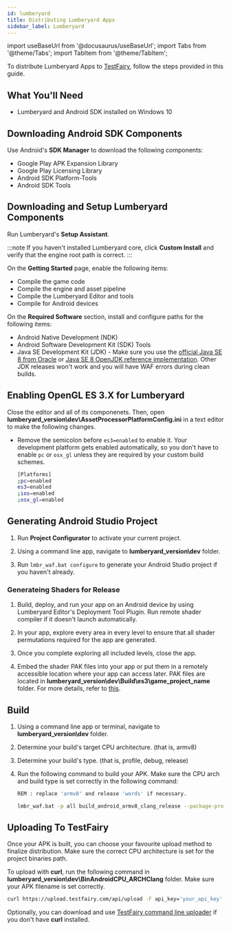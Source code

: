 ```yaml
---
id: lumberyard
title: Distributing Lumberyard Apps
sidebar_label: Lumberyard
---
```


import useBaseUrl from '@docusaurus/useBaseUrl';
import Tabs from '@theme/Tabs';
import TabItem from '@theme/TabItem';

To distribute Lumberyard Apps to [TestFairy](https://www.testfairy.com/), follow the steps provided in this guide.

## What You'll Need

- Lumberyard and Android SDK installed on Windows 10

## Downloading Android SDK Components

Use Android's **SDK Manager** to download the following components:

- Google Play APK Expansion Library
- Google Play Licensing Library
- Android SDK Platform-Tools
- Android SDK Tools

## Downloading and Setup Lumberyard Components

Run Lumberyard's **Setup Assistant**.

:::note
If you haven't installed Lumberyard core, click **Custom Install** and verify that the engine root path is correct.
:::

On the **Getting Started** page, enable the following items:

- Compile the game code
- Compile the engine and asset pipeline
- Compile the Lumberyard Editor and tools
- Compile for Android devices

On the **Required Software** section, install and configure paths for the following items:

- Android Native Development (NDK)
- Android Software Development Kit (SDK) Tools
- Java SE Development Kit (JDK) - Make sure you use the [official Java SE 8 from Oracle](https://www.oracle.com/technetwork/java/javase/downloads/jdk8-downloads-2133151.html) or [Java SE 8 OpenJDK reference implementation](https://jdk.java.net/java-se-ri/8). Other JDK releases won't work and you will have WAF errors during clean builds.

## Enabling OpenGL ES 3.X for Lumberyard

Close the editor and all of its componenets. Then, open **lumberyard_version\dev\AssetProcessorPlatformConfig.ini** in a text editor to make the following changes.

- Remove the semicolon before `es3=enabled` to enable it. Your development platform gets enabled automatically, so you don't have to enable `pc` or `osx_gl` unless they are required by your custom build schemes.

  ```bash
  [Platforms]
  ;pc=enabled
  es3=enabled
  ;ios=enabled
  ;osx_gl=enabled
  ```

## Generating Android Studio Project

1. Run **Project Configurator** to activate your current project.

2. Using a command line app, navigate to **lumberyard_version\dev** folder.

3. Run `lmbr_waf.bat configure` to generate your Android Studio project if you haven't already.

### Generateing Shaders for Release

1. Build, deploy, and run your app on an Android device by using Lumberyard Editor's Deployment Tool Plugin. Run remote shader compiler if it doesn't launch automatically.

2. In your app, explore every area in every level to ensure that all shader permutations required for the app are generated.

3. Once you complete exploring all included levels, close the app.

4. Embed the shader PAK files into your app or put them in a remotely accessible location where your app can access later. PAK files are located in **lumberyard_version\dev\Build\es3\game_project_name** folder. For more details, refer to [this](https://docs.aws.amazon.com/lumberyard/latest/userguide/android-shaders-building.html).

## Build

1. Using a command line app or terminal, navigate to **lumberyard_version\dev** folder.

2. Determine your build's target CPU architecture. (that is, armv8)

3. Determine your build's type. (that is, profile, debug, release)

4. Run the following command to build your APK. Make sure the CPU arch and build type is set correctly in the following command:

   ```bash
   REM : replace 'armv8' and release 'words' if necessary.

   lmbr_waf.bat -p all build_android_armv8_clang_release --package-projects-automatically=True
   ```

## Uploading To TestFairy

Once your APK is built, you can choose your favourite upload method to finalize distribution. Make sure the correct CPU architecture is set for the project binaries path.

To upload with **curl**, run the following command in **lumberyard_version\dev\BinAndroidCPU_ARCHClang** folder. Make sure your APK filename is set correctly.

```bash
curl https://upload.testfairy.com/api/upload -F api_key='your_api_key' -F file=@ProjectName.apk
```

Optionally, you can download and use [TestFairy command line uploader](https://github.com/testfairy/command-line-uploader) if you don't have **curl** installed.
